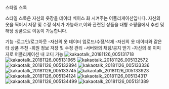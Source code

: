 스타일 스톡

스타일 스톡은 자신의 옷장을 데이터 베이스 화 시켜주는 어플리케이션입니다.
자신의 옷을 찍어서 저장 및 수정 삭제가 가능하고,이와 관련된 상품을 대형 쇼핑몰에서 추천 및 해당 상품으로 이동이 가능합니다.



기능
-로그인/로그아웃
-자신의 옷 데이터 업로드/수정/삭제
-자신의 옷 데이터와 같은 타 상품 추천
-회원 정보 저장 및 수정 관리
-서버와의 채팅/공지 받기
-자신의 옷 이미지로 어플리케이션 내 코디 가능
![kakaotalk_20181126_005131718](https://user-images.githubusercontent.com/35086477/49069408-8e255080-f26c-11e8-8cb7-12c004b60155.jpg)
![kakaotalk_20181126_005131965](https://user-images.githubusercontent.com/35086477/49069409-8ebde700-f26c-11e8-97bb-65fab16eb175.jpg)
![kakaotalk_20181126_005132572](https://user-images.githubusercontent.com/35086477/49069410-8ebde700-f26c-11e8-9274-f993f782964d.jpg)
![kakaotalk_20181126_005132894](https://user-images.githubusercontent.com/35086477/49069411-8ebde700-f26c-11e8-9987-ae767df6ecd8.jpg)
![kakaotalk_20181126_005133336](https://user-images.githubusercontent.com/35086477/49069412-8ebde700-f26c-11e8-8570-dc1278bd9a02.jpg)
![kakaotalk_20181126_005133745](https://user-images.githubusercontent.com/35086477/49069414-8f567d80-f26c-11e8-9a2e-54984e0e26e5.jpg)
![kakaotalk_20181126_005133923](https://user-images.githubusercontent.com/35086477/49069416-8f567d80-f26c-11e8-9c79-66a36fd30b2a.jpg)
![kakaotalk_20181126_005134124](https://user-images.githubusercontent.com/35086477/49069417-8fef1400-f26c-11e8-995c-7257d3664afd.jpg)
![kakaotalk_20181126_005134317](https://user-images.githubusercontent.com/35086477/49069418-8fef1400-f26c-11e8-9512-08edee119bfb.jpg)
![kakaotalk_20181126_005134499](https://user-images.githubusercontent.com/35086477/49069419-8fef1400-f26c-11e8-92c5-903cc74119a4.jpg)
![kakaotalk_20181126_005131389](https://user-images.githubusercontent.com/35086477/49069420-8fef1400-f26c-11e8-8738-3b527824c6ed.jpg)
